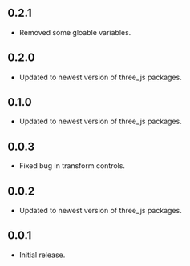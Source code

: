 ## 0.2.1

* Removed some gloable variables.

## 0.2.0

* Updated to newest version of three_js packages.

## 0.1.0

* Updated to newest version of three_js packages.

## 0.0.3

* Fixed bug in transform controls.

## 0.0.2

* Updated to newest version of three_js packages.

## 0.0.1

* Initial release.